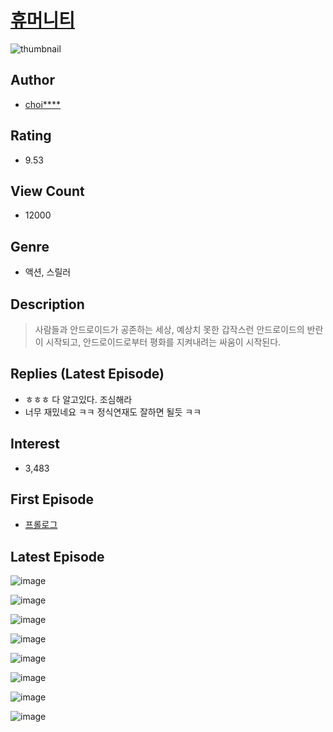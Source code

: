 # [휴머니티](https://comic.naver.com/bestChallenge/list?titleId=705034)
![thumbnail](https://image-comic.pstatic.net/user_contents_data/challenge_comic/2023/05/03/314660/upload_4050768392900142691_480x623.jpeg)

## Author
- [choi****](https://comic.naver.com/artistTitle?id=314660)

## Rating
- 9.53

## View Count
- 12000

## Genre
- 액션, 스릴러

## Description
> 사람들과 안드로이드가 공존하는 세상, 예상치 못한 갑작스런 안드로이드의 반란이 시작되고, 안드로이드로부터 평화를 지켜내려는 싸움이 시작된다.

## Replies (Latest Episode)
- ㅎㅎㅎ 다 알고있다. 조심해라
- 너무 재밌네요 ㅋㅋ 정식연재도 잘하면 될듯 ㅋㅋ

## Interest
- 3,483

## First Episode
- [프롤로그](https://comic.naver.com/bestChallenge/detail?titleId=705034&no=33)

## Latest Episode
![image](https://image-comic.pstatic.net/user_contents_data/challenge_comic/2023/05/26/314660/upload_3978993185163917623.jpeg)

![image](https://image-comic.pstatic.net/user_contents_data/challenge_comic/2023/05/26/314660/upload_7233965605969617507.jpeg)

![image](https://image-comic.pstatic.net/user_contents_data/challenge_comic/2023/05/26/314660/upload_7364564282806319410.jpeg)

![image](https://image-comic.pstatic.net/user_contents_data/challenge_comic/2023/05/26/314660/upload_3544953238335862837.jpeg)

![image](https://image-comic.pstatic.net/user_contents_data/challenge_comic/2023/05/26/314660/upload_7364003524141932901.jpeg)

![image](https://image-comic.pstatic.net/user_contents_data/challenge_comic/2023/05/26/314660/upload_3847311257391608371.jpeg)

![image](https://image-comic.pstatic.net/user_contents_data/challenge_comic/2023/05/26/314660/upload_3689680862992216889.jpeg)

![image](https://image-comic.pstatic.net/user_contents_data/challenge_comic/2023/05/26/314660/upload_4062916695783650917.jpeg)
